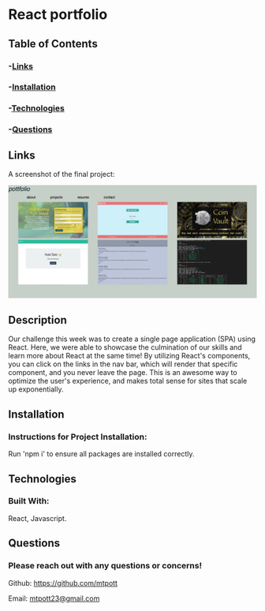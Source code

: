 # React portfolio

## Table of Contents
### -[Links](#links)
### -[Installation](#installation)
### -[Technologies](#technologies)
### -[Questions](#questions)

## Links
A screenshot of the final project:

![project-final-image](./src/assets/project-final-image.png)

## Description
Our challenge this week was to create a single page application (SPA) using React. Here, we were able to showcase the culmination of our skills and learn more about React at the same time! By utilizing React's components, you can click on the links in the nav bar, which will render that specific component, and you never leave the page. This is an awesome way to optimize the user's experience, and makes total sense for sites that scale up exponentially.

## Installation
### Instructions for Project Installation:
Run 'npm i' to ensure all packages are installed correctly.

## Technologies
### Built With:
React, Javascript.

## Questions
### Please reach out with any questions or concerns!
Github: https://github.com/mtpott

Email: mtpott23@gmail.com